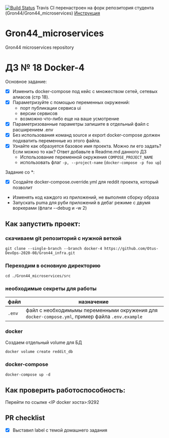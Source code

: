 
[![Build Status](https://travis-ci.com/Gron44/Gron44_microservices.svg?branch=docker-4)](https://travis-ci.com/Gron44/Gron44_microservices)
Travis CI перенастроен на форк репозитория студента (Gron44/Gron44_microservices) [Инструкция](https://github.com/Gron44/otus-homeworks/wiki/Travis-CI)

# Gron44_microservices
Gron44 microservices repository



# ДЗ № 18 Docker-4

Основное задание:
- [x] Изменить docker-compose под кейс с множеством сетей, сетевых алиасов (стр 18).
- [x] Параметризуйте с помощью переменных окружений:
  - порт публикации сервиса ui
  - версии сервисов
  - возможно что-либо еще на ваше усмотрение
- [x] Параметризованные параметры запишите в отдельный файл с расширением .env
- [x] Без использования команд source и export docker-compose должен подхватить переменные из этого файла.
- [x] Узнайте как образуется базовое имя проекта. Можно ли его задать? Если можно то как? Ответ добавьте в Readme.md данного ДЗ
  - Использование переменной окружения `COMPOSE_PROJECT_NAME`
  - использовать флаг `-p, --project-name` (`docker-compose -p foo up`)

Задание со *:
- [x]  Создайте docker-compose.override.yml для reddit проекта, который позволит
  -  Изменять код каждого из приложений, не выполняя сборку образа
  -  Запускать puma для руби приложений в дебаг режиме с двумя воркерами (флаги --debug и -w 2)

## Как запустить проект:
### скачиваем git репозиторий с нужной веткой
    git clone --single-branch --branch docker-4 https://github.com/Otus-DevOps-2020-08/Gron44_infra.git

### Переходим в основную директорию
    cd ./Gron44_microservices/src

### необходимые секреты для работы
|файл|назначение|
|--|--|
|`.env`|файл с необходимымы переменными окружения для `docker-compose.yml`, пример файла `.env.example`|

### docker
Создаем отдельный volume для БД

    docker volume create reddit_db

### docker-compose
    docker-compose up -d

## Как проверить работоспособность:
Перейти по ссылке \<IP docker хоста\>:9292

## PR checklist
 - [x] Выставил label с темой домашнего задания
